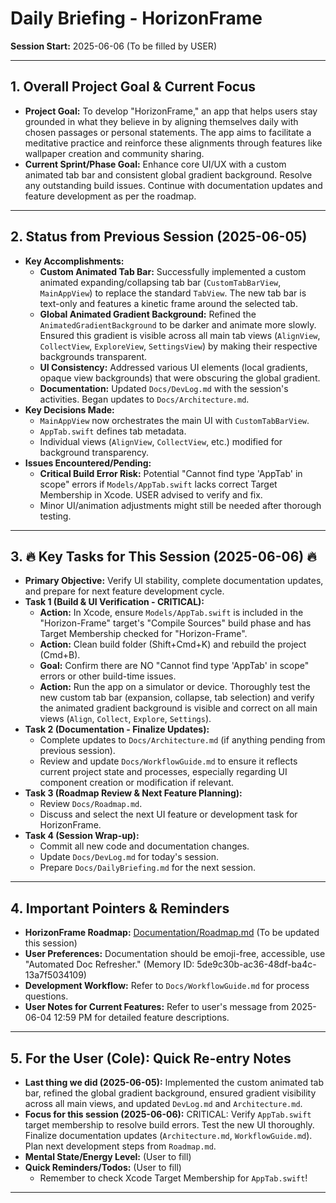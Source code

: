 # Daily Briefing - HorizonFrame

**Session Start:** 2025-06-06 (To be filled by USER)

---

## 1. Overall Project Goal & Current Focus

*   **Project Goal:** To develop "HorizonFrame," an app that helps users stay grounded in what they believe in by aligning themselves daily with chosen passages or personal statements. The app aims to facilitate a meditative practice and reinforce these alignments through features like wallpaper creation and community sharing.
*   **Current Sprint/Phase Goal:** Enhance core UI/UX with a custom animated tab bar and consistent global gradient background. Resolve any outstanding build issues. Continue with documentation updates and feature development as per the roadmap.

---

## 2. Status from Previous Session (2025-06-05)

*   **Key Accomplishments:**
    *   **Custom Animated Tab Bar:** Successfully implemented a custom animated expanding/collapsing tab bar (`CustomTabBarView`, `MainAppView`) to replace the standard `TabView`. The new tab bar is text-only and features a kinetic frame around the selected tab.
    *   **Global Animated Gradient Background:** Refined the `AnimatedGradientBackground` to be darker and animate more slowly. Ensured this gradient is visible across all main tab views (`AlignView`, `CollectView`, `ExploreView`, `SettingsView`) by making their respective backgrounds transparent.
    *   **UI Consistency:** Addressed various UI elements (local gradients, opaque view backgrounds) that were obscuring the global gradient.
    *   **Documentation:** Updated `Docs/DevLog.md` with the session's activities. Began updates to `Docs/Architecture.md`.
*   **Key Decisions Made:**
    *   `MainAppView` now orchestrates the main UI with `CustomTabBarView`.
    *   `AppTab.swift` defines tab metadata.
    *   Individual views (`AlignView`, `CollectView`, etc.) modified for background transparency.
*   **Issues Encountered/Pending:**
    *   **Critical Build Error Risk:** Potential "Cannot find type 'AppTab' in scope" errors if `Models/AppTab.swift` lacks correct Target Membership in Xcode. USER advised to verify and fix.
    *   Minor UI/animation adjustments might still be needed after thorough testing.

---

## 3. 🔥 Key Tasks for This Session (2025-06-06) 🔥

*   **Primary Objective:** Verify UI stability, complete documentation updates, and prepare for next feature development cycle.
*   **Task 1 (Build & UI Verification - CRITICAL):**
    *   **Action:** In Xcode, ensure `Models/AppTab.swift` is included in the "Horizon-Frame" target's "Compile Sources" build phase and has Target Membership checked for "Horizon-Frame".
    *   **Action:** Clean build folder (Shift+Cmd+K) and rebuild the project (Cmd+B).
    *   **Goal:** Confirm there are NO "Cannot find type 'AppTab' in scope" errors or other build-time issues.
    *   **Action:** Run the app on a simulator or device. Thoroughly test the new custom tab bar (expansion, collapse, tab selection) and verify the animated gradient background is visible and correct on all main views (`Align`, `Collect`, `Explore`, `Settings`).
*   **Task 2 (Documentation - Finalize Updates):**
    *   Complete updates to `Docs/Architecture.md` (if anything pending from previous session).
    *   Review and update `Docs/WorkflowGuide.md` to ensure it reflects current project state and processes, especially regarding UI component creation or modification if relevant.
*   **Task 3 (Roadmap Review & Next Feature Planning):**
    *   Review `Docs/Roadmap.md`.
    *   Discuss and select the next UI feature or development task for HorizonFrame.
*   **Task 4 (Session Wrap-up):**
    *   Commit all new code and documentation changes.
    *   Update `Docs/DevLog.md` for today's session.
    *   Prepare `Docs/DailyBriefing.md` for the next session.

---

## 4. Important Pointers & Reminders

*   **HorizonFrame Roadmap:** [Documentation/Roadmap.md](Roadmap.md) (To be updated this session)
*   **User Preferences:** Documentation should be emoji-free, accessible, use "Automated Doc Refresher." (Memory ID: 5de9c30b-ac36-48df-ba4c-13a7f5034109)
*   **Development Workflow:** Refer to `Docs/WorkflowGuide.md` for process questions.
*   **User Notes for Current Features:** Refer to user's message from 2025-06-04 12:59 PM for detailed feature descriptions.

---

## 5. For the User (Cole): Quick Re-entry Notes

*   **Last thing we did (2025-06-05):** Implemented the custom animated tab bar, refined the global gradient background, ensured gradient visibility across all main views, and updated `DevLog.md` and `Architecture.md`.
*   **Focus for this session (2025-06-06):** CRITICAL: Verify `AppTab.swift` target membership to resolve build errors. Test the new UI thoroughly. Finalize documentation updates (`Architecture.md`, `WorkflowGuide.md`). Plan next development steps from `Roadmap.md`.
*   **Mental State/Energy Level:** (User to fill)
*   **Quick Reminders/Todos:** (User to fill)
    *   Remember to check Xcode Target Membership for `AppTab.swift`!

---
